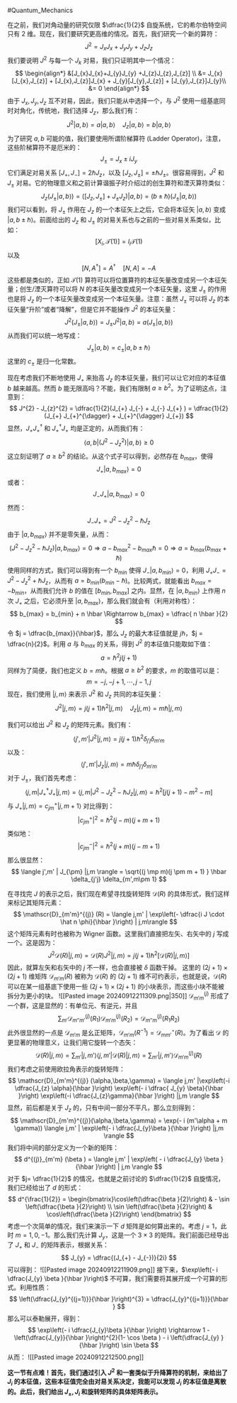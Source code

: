 #Quantum_Mechanics 

在之前，我们对角动量的研究仅限 $\dfrac{1}{2}$ 自旋系统，它的希尔伯特空间只有 2 维。现在，我们要研究更高维的情况。首先，我们研究一个新的算符：
$$
J^{2} = J_{x} J_{x} + J_{y}J_{y} + J_{z} J_{z}
$$
我们要说明 $J^{2}$ 与每一个 $J_{k}$ 对易，我们只证明其中一个情况：
$$
\begin{align*}
&[J_{x}J_{x}+J_{y}J_{y} +J_{z}J_{z},J_{z}] \\
&= J_{x}[J_{x},J_{z}] + [J_{x},J_{z}]J_{x} + J_{y}[J_{y},J_{z}] + [J_{y},J_{z}]J_{y}\\
&= 0
\end{align*}
$$
由于 $J_{x},J_{y},J_{z}$ 互不对易，因此，我们只能从中选择一个，与 $J^{2}$ 使用一组基底同时对角化，传统地，我们选择 $J_{z}$，那么我们有：
$$
J^{2} | a,b \rangle =  a| a,b \rangle \quad  J_{z}| a,b \rangle = b | a,b \rangle
$$
为了研究 $a,b$ 可能的值，我们要使用所谓阶梯算符 (Ladder Operator)，注意，这些阶梯算符不是厄米的：
$$
J_{\pm} = J_{x} \pm   i J_{y}
$$
它们满足对易关系 $[J_{+} , J_{-}] = 2\hbar  J_{z}$，以及 $[J_{z} , J_{\pm}] = \pm \hbar  J_{\pm}$。很容易得到，$J^{2}$ 和 $J_{\pm}$ 对易。它的物理意义和之前计算谐振子时介绍过的创生算符和湮灭算符类似：
$$
J_{z} (J_{\pm} | a,b \rangle) = ([J_{z},J_{\pm}] + J_{\pm}  J_{z}) | a,b \rangle = (b \pm  \hbar ) (J_{\pm}  | a,b \rangle)
$$
我们可以看到，将 $J_{\pm}$ 作用在 $J_{z}$ 的一个本征矢上之后，它会将本征矢 $| a,b \rangle$ 变成 $| a, b \pm  \hbar \rangle$。前面给出的 $J_{z}$ 和 $J_{\pm}$ 的对易关系也与之前的一些对易关系类似，比如：
$$
[X_{i},\mathscr{T}(1)] = l_{i} \mathscr{T}(1)
$$
以及
$$
[N,A^{\dagger}] = A^{\dagger} \quad [N,A] = -A
$$
这些都是类似的，正如 $\mathscr{T}(1)$ 算符可以将位置算符的本征矢量改变成另一个本征矢量；创生/湮灭算符可以将 $N$ 的本征矢量改变成另一个本征矢量，这里 $J_{\pm}$ 的作用也是将 $J_{z}$ 的一个本征矢量改变成另一个本征矢量。注意：虽然 $J_{\pm}$ 可以将 $J_{z}$ 的本征矢量“升阶”或者“降解”，但是它并不能操作 $J^{2}$ 的本征矢量：
$$
J^{2}(J_{\pm} | a,b \rangle) = J_{\pm} J^{2} | a,b \rangle = a(J_{\pm} | a,b \rangle)
$$
从而我们可以统一地写成：
$$
J_{\pm} | a,b \rangle = c_{\pm} | a,b  \pm \hbar  \rangle
$$
这里的 $c_{\pm}$ 是归一化常数。

现在考虑我们不断地使用 $J_{+}$ 来抬高 $J_{z}$ 的本征矢量，我们可以让它对应的本征值 $b$ 越来越高。然而 $b$ 能无限高吗？不能，我们有限制 $a \ge  b^{2}$。为了证明这点，注意到：
$$
J^{2} - J_{z}^{2} = \dfrac{1}{2}(J_{+} J_{-} + J_{-} J_{+} ) = \dfrac{1}{2} (J_{+} J_{+}^{\dagger}  + J_{+}^{\dagger}  J_{+})
$$
显然，$J_{+}J_{+}^{\dagger}$ 和 $J_{+}^{\dagger} J_{+}$ 均是正定的，从而我们有：
$$
\langle  a,b | (J^{2} - J_{z}^{2})  |a,b \rangle \ge  0 
$$
这立刻证明了 $a \ge b^{2}$ 的结论。从这个式子可以得到，必然存在 $b_{max}$，使得
$$
J_{+} | a,b_{max} \rangle = 0
$$
或者：
$$
J_{-} J_{+} | a,b_{max} \rangle = 0 
$$
然而：
$$
J_{-}J_{+} = J^{2} - J_{z}^{2} - \hbar J_{z}
$$
由于 $| a,b_{max} \rangle$ 并不是零矢量，从而：
$$
(J^{2} - J_{z}^{2} - \hbar  J_{z}) | a,b_{max} \rangle = 0 \Rightarrow a - b_{max}^{2} - b_{max} \hbar  = 0  \Rightarrow  a = b_{max} (b_{max}  + \hbar )
$$
使用同样的方式，我们可以得到有一个 $b_{min}$ 使得 $J_{-} | a, b_{min} \rangle = 0$，利用 $J_{+}J_{-}= J^{2} - J_{z}^{2}  + \hbar J_{z}$，从而有 $a = b_{min}(b_{min} - \hbar)$。比较两式，就能看出 $b_{max} = - b_{min}$，从而我们允许 $b$ 的值在 $[b_{min},b_{max}]$ 之内。显然，在 $| a,b_{min} \rangle$ 上作用 $n$ 次 $J_{+}$ 之后，它必须升至 $| a,b_{max} \rangle$，那么我们就会有（利用对称性）：
$$
b_{max} = b_{min} + n \hbar \Rightarrow  b_{max} = \dfrac{ n \hbar }{2}
$$
令 $j = \dfrac{b_{max}}{\hbar}$，那么 $J_{z}$ 的最大本征值就是 $j\hbar$，$j = \dfrac{n}{2}$。利用 $a$ 与 $b_{max}$ 的关系，得到 $J^{2}$ 的本征值只能取如下值：
$$
a = \hbar^{2} j (j+1)
$$
同样为了简便，我们也定义 $b = m \hbar$。根据 $a \ge  b^{2}$ 的要求，$m$ 的取值可以是：
$$
m = -j , -j +1,\cdots ,j-1,j
$$
现在，我们使用 $| j,m \rangle$ 来表示 $J^{2}$ 和 $J_{z}$ 共同的本征矢量：
$$
J^{2} |j,m \rangle = j(j+1) \hbar^{2} | j,m \rangle \quad  J_{z} | j,m \rangle = m \hbar  | j,m \rangle
$$

我们可以给出 $J^{2}$ 和 $J_{z}$ 的矩阵元素。我们有：
$$
\langle  j',m' | J^{2}  | j,m \rangle = j(j+1) \hbar^{2} \delta_{j'j} \delta_{m'm}
$$
以及：
$$
\langle  j',m' |  J_{z} |j,m \rangle = m \hbar   \delta_{j'j} \delta_{m'm}
$$
对于 $J_{\pm}$，我们首先考虑：
$$
\langle  j,m | J_{+}^{\dagger} J_{+}  | j,m\rangle = \langle  j,m | J^{2
} - J_{z}^{2} - \hbar J_{z}  |j,m \rangle =\hbar^{2} [j(j+1 ) - m^{2} - m ]
$$
与 $J_{+} | j, m \rangle = c_{jm}^{+} | j,m+1 \rangle$ 对比得到：
$$
|c_{jm}^{+}|^{2} = \hbar^{2} (j-m) (j+m+1)
$$
类似地：
$$
|c_{jm}^{-}|^{2} = \hbar^{2} (j+m)(j-m+1)
$$
那么很显然：
$$
\langle  j',m' | J_{\pm}  |j,m \rangle = \sqrt{(j \mp m)(j \pm m + 1) } \hbar \delta_{j'j} \delta_{m',m\pm 1}
$$

在寻找完 $J$ 的表示之后，我们现在希望寻找旋转矩阵 $\mathscr{D}(R)$ 的具体形式，我们这样来标记其矩阵元素：
$$
\mathscr{D}_{m'm}^{(j)} (R) = \langle  j,m' | \exp\left(- \dfrac{i  J \cdot  \hat n  \phi}{\hbar }\right)   | j,m\rangle
$$
这个矩阵元素有时也被称为 Wigner 函数。这里我们直接把左矢、右矢中的 $j$ 写成一个。这是因为：
$$
J^{2}\mathscr{D}(R) | j,m \rangle = \mathscr{D}(R) J^{2} | j,m \rangle = j(j+1)\hbar^{2} [\mathscr{D}(R) | j,m \rangle]
$$
因此，就算左矢和右矢中的 $j$ 不一样，也会直接被 $\delta$ 函数干掉。
这里的 $(2j+1)\times (2j+1)$ 维矩阵 $\mathscr{D}_{m'm}(R)$ 被称为 $\mathscr{D}(R)$ 的 $(2j+1)$ 维不可约表示，也就是说，$\mathscr{D}(R)$ 可以在某一组基底下使用一些 $(2j+1)\times (2j+1)$ 的小块表示，而这些小块不能被拆分为更小的块。
![[Pasted image 20240912211309.png|350]]
$\mathscr{D}^{(j)}_{m'm}$ 形成了一个群，这是显然的：有单位元、有逆元，并且
$$
\sum_{m'} \mathscr{D}_{m''m'}^{(j)} (R_{1}) \mathscr{D}^{(j)}_{m'm} (R_{2}) = \mathscr{D}_{m''m}^{(j)} (R_{1}R_{2})
$$
此外很显然的一点是 $\mathscr{D}_{m'm}$ 是幺正矩阵，$\mathscr{D}_{m'm}(R^{-1}) = \mathscr{D}_{mm'}^{\star} (R)$。为了看出 $\mathscr{D}$ 的更显著的物理意义，让我们用它旋转一个态矢：
$$
\mathscr{D}(R) | j,m \rangle= \sum_{m'} | j,m' \rangle \langle  j,m' | \mathscr{D}(R)  | j,m\rangle =  \sum_{m'}  | j,m' \rangle \mathscr{D}_{m'm}^{(j)} (R)
$$
我们考虑之前使用欧拉角表示的旋转矩阵：
$$
\mathscr{D}_{m'm}^{(j)} (\alpha,\beta,\gamma) = \langle  j,m' |\exp\left(-i \dfrac{J_{z} \alpha}{\hbar }\right) \exp\left(- i \dfrac{ J_{y} \beta}{\hbar }\right) \exp\left(-i \dfrac{J_{z}\gamma}{\hbar }\right)   |j,m \rangle
$$
显然，前后都是关于 $J_{z}$ 的，只有中间一部分不平凡，那么立刻得到：
$$
\mathscr{D}_{m'm}^{(j)}(\alpha,\beta,\gamma) = \exp(- i (m'\alpha  + m \gamma)) \langle  j,m' | \exp\left(- i \dfrac{J_{y}\beta }{\hbar }\right)  |j,m  \rangle
$$
我们将中间的部分定义为一个新的矩阵：
$$
d^{(j)}_{m'm} (\beta ) = \langle  j,m' | \exp\left( - i \dfrac{J_{y} \beta }{\hbar }\right)  | j,m \rangle
$$
对于 $j= \dfrac{1}{2}$ 的情况，也就是之前讨论的 $\dfrac{1}{2}$ 自旋情况，我们已经给出了 $d$ 的形式：
$$
d^{\frac{1}{2}}  = \begin{bmatrix}\cos\left(\dfrac{\beta }{2}\right)  &  - \sin \left(\dfrac{\beta }{2}\right)  \\ \sin \left(\dfrac{\beta }{2}\right)  & \cos\left(\dfrac{\beta }{2}\right) \end{bmatrix}
$$
考虑一个次简单的情况，我们来演示一下 $d$ 矩阵是如何算出来的。考虑 $j=1$，此时 $m = 1,0 ,-1$。那么我们先计算 $J_{y}$，这是一个 $3\times 3$ 的矩阵。我们前面已经导出了 $J_{+}$ 和 $J_{-}$ 的矩阵表示，根据关系：
$$
J_{y} = \dfrac{(J_{+} - J_{-})}{2i}
$$
可以得到：
![[Pasted image 20240912211909.png]]
接下来，$\exp\left(- i  \dfrac{J_{y} \beta }{\hbar }\right)$ 不可算，我们需要将其展开成一个可算的形式。利用性质：
$$
\left(\dfrac{J_{y}^{(j=1)}}{\hbar }\right)^{3}  = \dfrac{J_{y}^{(j=1)}}{\hbar }
$$
那么可以泰勒展开，得到：
$$
\exp\left(- i \dfrac{J_{y}\beta }{\hbar }\right) \rightarrow 1 - \left(\dfrac{J_{y}}{\hbar }\right)^{2}(1- \cos \beta ) - i \left(\dfrac{J_{y} }{\hbar }\right) \sin \beta 
$$
从而：
![[Pasted image 20240912212500.png]]

**这一节有点难！首先，我们通过引入 $J^{2}$ 和一套类似于升降算符的机制，来给出了 $J_{i}$ 的本征值，这些本征值完全由对易关系决定，我能可以发现 $J_{i}$ 的本征值是离散的。此后，我们给出 $J_{\pm},J_{i}$ 和旋转矩阵的具体矩阵表示。**

